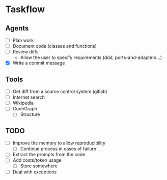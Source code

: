 # Taskflow

## Agents
- [ ] Plan work
- [ ] Document code (classes and functions)
- [ ] Review diffs
    - Allow the user to specify requirements (ddd, ports-and-adapters...)
- [x] Write a commit message

## Tools
- [ ] Get diff from a source control system (gitlab)
- [ ] Internet search
- [ ] Wikipedia
- [ ] CodeGraph
    - [ ] Structure

## TODO
- [ ] Improve the memory to allow reproducibility
    - [ ] Continue process in cases of failure
- [ ] Extract the prompts from the code
- [ ] Add costs/token usage
    - [ ] Store somewhere
- [ ] Deal with exceptions
